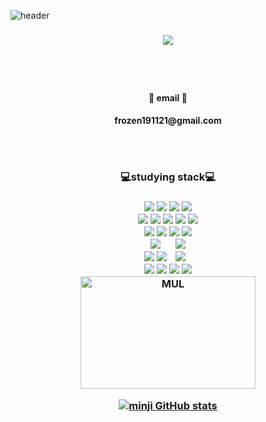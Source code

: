 
![header](https://capsule-render.vercel.app/api?type=waving&color=0:8C8CFF,100:FF6E6E&height=250&text=Welcom&fontAlignY=35&fontSize=80&desc=minji's%20github%20proflie&descSize=30&descAlignY=55)
<h3 align="center"><a href="https://hits.seeyoufarm.com"><img src="https://hits.seeyoufarm.com/api/count/incr/badge.svg?url=https%3A%2F%2Fgithub.com%2Fmjkim05%2Fmjkim05&count_bg=%23A2BEFF&title_bg=%23F5C5C5&icon=&icon_color=%234B2D2D&title=hits&edge_flat=false"/></a>
  
  <br/> <br/> 
<h4 align="center"> 💌 email 💌 
<h4 align="center"> frozen191121@gmail.com 

  <br/> <br/>  
  
<h3 align="center">💻studying stack💻</h3>
<h3 align="center">
<img src="https://img.shields.io/badge/Java-007396?style=for-the-badge&logo=java&logoColor=white">
<img src="https://img.shields.io/badge/C-A8B9CC?style=for-the-badge&logo=c&logoColor=white">
<img src="https://img.shields.io/badge/C++-00599C?style=for-the-badge&logo=cplusplus&logoColor=white">
<img src="https://img.shields.io/badge/C-512BD4?style=for-the-badge&logo=csharp&logoColor=white">
<br>
<img src="https://img.shields.io/badge/JavaScript-F7DF1E?style=for-the-badge&logo=javascript&logoColor=white">
<img src="https://img.shields.io/badge/Html5-E34F26?style=for-the-badge&logo=html5&logoColor=white">
<img src="https://img.shields.io/badge/Css3-1572B6?style=for-the-badge&logo=css3&logoColor=white">
<img src="https://img.shields.io/badge/Jquery-0769AD?style=for-the-badge&logo=jquery&logoColor=white">
<img src="https://img.shields.io/badge/Json-000000?style=for-the-badge&logo=json&logoColor=white">
<br>
<img src="https://img.shields.io/badge/Oracle-F80000?style=for-the-badge&logo=oracle&logoColor=white">
<img src="https://img.shields.io/badge/Mysql-4479A1?style=for-the-badge&logo=mysql&logoColor=white">
<img src="https://img.shields.io/badge/Git-F05032?style=for-the-badge&logo=git&logoColor=white">
<img src="https://img.shields.io/badge/Github-181717?style=for-the-badge&logo=github&logoColor=white">
<br>
<img src="https://img.shields.io/badge/Spring-6DB33F?style=for-the-badge&logo=spring&logoColor=white" style="height : auto; margin-left : 10px; margin-right : 10px;">
<img src="https://img.shields.io/badge/Bootstrap-7952B3?style=for-the-badge&logo=bootstrap&logoColor=white" style="height : auto; margin-left : 10px; margin-right : 10px;">
<br>
<img src="https://img.shields.io/badge/Tomcat-F8DC75?style=for-the-badge&logo=apachetomcat&logoColor=black">
<img src="https://img.shields.io/badge/linux-FCC624?style=for-the-badge&logo=linux&logoColor=black">
<img src="https://img.shields.io/badge/Amazon AWS-232F3E?style=for-the-badge&logo=amazonaws&logoColor=white" style="height : auto; margin-left : 10px; margin-right : 10px;">
<br>
<img src="https://img.shields.io/badge/Eclipseide-2C2255?style=for-the-badge&logo=eclipseide&logoColor=white">
<img src="https://img.shields.io/badge/androidstudio-3DDC84?style=for-the-badge&logo=androidstudio&logoColor=white" >
<img src="https://img.shields.io/badge/Unity-FFFFFF?style=for-the-badge&logo=unity&logoColor=black" >
<img src="https://img.shields.io/badge/visualstudio-5C2D91?style=for-the-badge&logo=visualstudio&logoColor=white" >


  <div key="3">
    <img src=https://github-readme-stats.vercel.app/api/top-langs/?username=mjkim05&layout=compact&theme=radical width="280" height=180 alt="MUL" />
  </div>
  
</div>
  

[![minji GitHub stats](https://github-readme-stats.vercel.app/api?username=mjkim05)](https://github-readme-stats.vercel.app/api?username=mjkim05&hide=stars,contribs&count_private=true)



<!--
**mjkim05/mjkim05** is a ✨ _special_ ✨ repository because its `README.md` (this file) appears on your GitHub profile.

Here are some ideas to get you started:

- 🔭 I’m currently working on ...
- 🌱 I’m currently learning ...
- 👯 I’m looking to collaborate on ...
- 🤔 I’m looking for help with ...
- 💬 Ask me about ...
- 📫 How to reach me: ...
- 😄 Pronouns: ...
- ⚡ Fun fact: ...
-->
